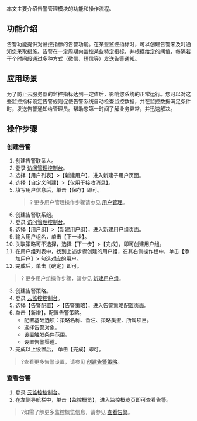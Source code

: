 本文主要介绍告警管理模块的功能和操作流程。

## 功能介绍
告警功能提供对监控指标的告警功能。在某些监控指标时，可以创建告警来及时通知您采取措施。告警在一定周期内监控某些特定指标，并根据给定的阈值，每隔若干个时间段通过多种方式（微信、短信等）发送告警通知。

## 应用场景
为了防止云服务器的监控指标达到一定值后，影响您系统的正常运行。您可以对这些监控指标设定告警规则促使告警系统自动检查监控数据，并在监控数据满足条件时，发送告警通知给管理员。帮助您第一时间了解业务异常，并迅速解决。

## 操作步骤

### 创建告警

1. 创建告警联系人。
 1. 登录 [访问管理控制台](https://console.cloud.tencent.com/cam)。
 2. 选择【用户列表】>【新建用户】，进入新建子用户页面。
 3. 选择【自定义创建】>【仅用于接收消息】。
 4. 填写用户信息后，单击【保存】即可。
 	>? 更多用户管理操作步骤请参见 [用户管理](https://cloud.tencent.com/document/product/598/10599)。
2. 创建告警联系组。
 1. 登录 [访问管理控制台](https://console.cloud.tencent.com/cam)。
 2. 选择【用户组】>【新建用户组】，进入新建用户组页面。
 3. 输入用户组名，单击【下一步】。
 3. 关联策略可不选择，选择【下一步】>【完成】，即可创建用户组。
 4. 在用户组列表中，找到上述步骤创建的用户组，在其右侧操作栏中，单击【添加用户】> 勾选对应的用户。
 5. 完成后，单击【确定】即可。
>? 更多用户组操作步骤，请参见 [新建用户组](https://cloud.tencent.com/document/product/598/14985)。
3. 创建告警策略。
 1. 登录 [云监控控制台](https://console.cloud.tencent.com/monitor)。
 2. 选择【告警配置】>【告警策略】，进入告警策略配置页面。
 3. 单击【新增】，配置告警策略。
    -  配置基础选项：策略名称、备注、策略类型、所属项目。
    - 选择告警对象。
    - 设置触发条件范围。
    - 设置告警渠道。
4. 完成以上设置后， 单击【完成】即可。
 >?查看更多告警设置，请参见 [创建告警策略](https://cloud.tencent.com/document/product/248/6215)。

###  查看告警
1. 登录 [云监控控制台](https://console.cloud.tencent.com/monitor)。
2. 在左侧导航栏中，单击【监控概览】，进入监控概览页即可查看告警。
> ?如需了解更多监控概览信息，请参见 [查看告警]( https://cloud.tencent.com/document/product/248/6219 )。



